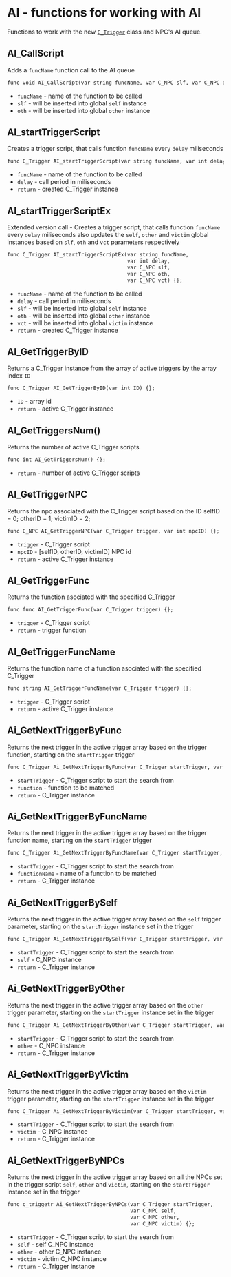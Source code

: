 # AI - functions for working with AI
Functions to work with the new [`C_Trigger`](../c_trigger.md) class and NPC's AI queue.

## AI_CallScript
Adds a `funcName` function call to the AI queue

```dae
func void AI_CallScript(var string funcName, var C_NPC slf, var C_NPC oth) {};
```

- `funcName` - name of the function to be called
- `slf` - will be inserted into global `self` instance
- `oth` - will be inserted into global `other` instance

## AI_startTriggerScript
Creates a trigger script, that calls function `funcName` every `delay` miliseconds

```dae
func C_Trigger AI_startTriggerScript(var string funcName, var int delay) {};
```

- `funcName` - name of the function to be called
- `delay` - call period in miliseconds
- `return` - created C_Trigger instance

## AI_startTriggerScriptEx
Extended version call - Creates a trigger script, that calls function `funcName` every
`delay` miliseconds also updates the `self`, `other` and `victim` global instances
based on `slf`, `oth` and `vct` parameters respectively

```dae
func C_Trigger AI_startTriggerScriptEx(var string funcName,
                                       var int delay,
                                       var C_NPC slf,
                                       var C_NPC oth,
                                       var C_NPC vct) {};
```

- `funcName` - name of the function to be called
- `delay` - call period in miliseconds
- `slf` - will be inserted into global `self` instance
- `oth` - will be inserted into global `other` instance
- `vct` - will be inserted into global `victim` instance
- `return` - created C_Trigger instance

## AI_GetTriggerByID
Returns a C_Trigger instance from the array of active triggers by the array index `ID`

```dae
func C_Trigger AI_GetTriggerByID(var int ID) {};
```

- `ID` - array id
- `return` - active C_Trigger instance

## AI_GetTriggersNum()
Returns the number of active C_Trigger scripts

```dae
func int AI_GetTriggersNum() {};
```

- `return` - number of active C_Trigger scripts

## AI_GetTriggerNPC
Returns the npc associated with the C_Trigger script based on the ID
selfID   = 0;
otherID  = 1;
victimID = 2;

```dae
func C_NPC AI_GetTriggerNPC(var C_Trigger trigger, var int npcID) {};
```

- `trigger` - C_Trigger script
- `npcID` - [selfID, otherID, victimID] NPC id
- `return` - active C_Trigger instance

## AI_GetTriggerFunc
Returns the function asociated with the specified C_Trigger

```dae
func func AI_GetTriggerFunc(var C_Trigger trigger) {};
```

- `trigger` - C_Trigger script
- `return` - trigger function

## AI_GetTriggerFuncName
Returns the function name of a function asociated with the specified C_Trigger

```dae
func string AI_GetTriggerFuncName(var C_Trigger trigger) {};
```

- `trigger` - C_Trigger script
- `return` - active C_Trigger instance

## Ai_GetNextTriggerByFunc
Returns the next trigger in the active trigger array based on the trigger function,
starting on the `startTrigger` trigger

```dae
func C_Trigger Ai_GetNextTriggerByFunc(var C_Trigger startTrigger, var func function) {};
```

- `startTrigger` - C_Trigger script to start the search from
- `function` - function to be matched
- `return` - C_Trigger instance

## Ai_GetNextTriggerByFuncName
Returns the next trigger in the active trigger array based on the trigger function
name, starting on the `startTrigger` trigger

```dae
func C_Trigger Ai_GetNextTriggerByFuncName(var C_Trigger startTrigger, var string functionName) {};
```

- `startTrigger` - C_Trigger script to start the search from
- `functionName` - name of a function to be matched
- `return` - C_Trigger instance

## Ai_GetNextTriggerBySelf
Returns the next trigger in the active trigger array based on the `self` trigger
parameter, starting on the `startTrigger` instance set in the trigger

```dae
func C_Trigger Ai_GetNextTriggerBySelf(var C_Trigger startTrigger, var C_NPC self) {};
```

- `startTrigger` - C_Trigger script to start the search from
- `self` - C_NPC instance
- `return` - C_Trigger instance

## Ai_GetNextTriggerByOther
Returns the next trigger in the active trigger array based on the `other` trigger
parameter, starting on the `startTrigger` instance set in the trigger

```dae
func C_Trigger Ai_GetNextTriggerByOther(var C_Trigger startTrigger, var C_NPC other) {};
```

- `startTrigger` - C_Trigger script to start the search from
- `other` - C_NPC instance
- `return` - C_Trigger instance

## Ai_GetNextTriggerByVictim
Returns the next trigger in the active trigger array based on the `victim` trigger
parameter, starting on the `startTrigger` instance set in the trigger

```dae
func C_Trigger Ai_GetNextTriggerByVictim(var C_Trigger startTrigger, var C_NPC victim) {};
```

- `startTrigger` - C_Trigger script to start the search from
- `victim` - C_NPC instance
- `return` - C_Trigger instance

## Ai_GetNextTriggerByNPCs
Returns the next trigger in the active trigger array based on all the NPCs
set in the trigger script `self`, `other` and `victim`,
starting on the `startTrigger` instance set in the trigger

```dae
func c_triggetr Ai_GetNextTriggerByNPCs(var C_Trigger startTrigger,
                                        var C_NPC self,
                                        var C_NPC other,
                                        var C_NPC victim) {};
```

- `startTrigger` - C_Trigger script to start the search from
- `self` - self C_NPC instance
- `other` - other C_NPC instance
- `victim` - victim C_NPC instance
- `return` - C_Trigger instance
